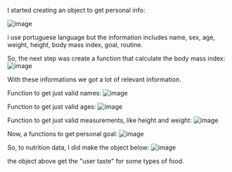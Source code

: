 I started creating an object to get personal info:

![image](https://github.com/user-attachments/assets/3e448675-8776-45d1-bdf8-ac8377340c65)


i use portuguese language but the information includes name, sex, age, weight, height, body mass index, goal, routine.


So, the next step was create a function that calculate the body mass index:
![image](https://github.com/user-attachments/assets/2b06fe04-85b6-44e3-97d9-d83951fc536b)


With these informations we got a lot of relevant information.


Function to get just valid names:
![image](https://github.com/user-attachments/assets/151441f9-04eb-4817-9988-e41a51bbd86f)


Function to get just valid ages:
![image](https://github.com/user-attachments/assets/4e2a75fb-4f2c-4a9f-bc38-253fd70bb130)


Function to get just valid measurements, like height and weight:
![image](https://github.com/user-attachments/assets/1bf6120c-57a8-49ff-bdf6-2fedc50c1221)


Now, a functions to get personal goal:
![image](https://github.com/user-attachments/assets/272f950c-0a94-4df2-aa4b-3928f8e887ef)



So, to nutrition data, I did make the object below:
![image](https://github.com/user-attachments/assets/43b7fda4-a1b5-4a5a-a47a-000742c98883)


the object above get the "user taste" for some types of food.

